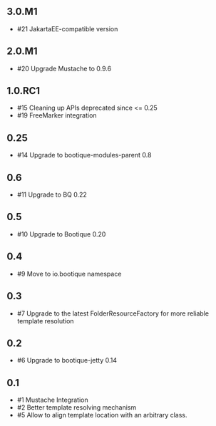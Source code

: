 ## 3.0.M1

* #21 JakartaEE-compatible version

## 2.0.M1

* #20 Upgrade Mustache to 0.9.6

## 1.0.RC1

* #15 Cleaning up APIs deprecated since <= 0.25
* #19 FreeMarker integration

## 0.25

* #14 Upgrade to bootique-modules-parent 0.8

## 0.6

* #11 Upgrade to BQ 0.22

## 0.5

* #10 Upgrade to Bootique 0.20

## 0.4

* #9 Move to io.bootique namespace

## 0.3

* #7 Upgrade to the latest FolderResourceFactory for more reliable template resolution

## 0.2

* #6 Upgrade to bootique-jetty 0.14

## 0.1

* #1 Mustache Integration
* #2 Better template resolving mechanism
* #5 Allow to align template location with an arbitrary class.
